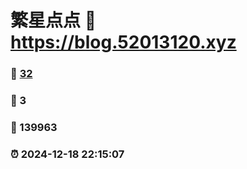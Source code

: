 # 繁星点点 :link: https://blog.52013120.xyz 
### :page_facing_up: [32](https://blog.52013120.xyz/tag.html) 
### :speech_balloon: 3 
### :hibiscus: 139963 
### :alarm_clock: 2024-12-18 22:15:07 
